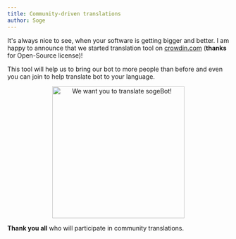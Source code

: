 ```yaml
---
title: Community-driven translations
author: Soge
---
```


It's always nice to see, when your software is getting bigger and better. I am happy to announce
that we started translation tool on [crowdin.com](https://crowdin.com/) (**thanks** for Open-Source license)!

This tool will help us to bring our bot to more people than before and even you can join to help translate bot to your language.

<div align="center">
  <img src="./3zo0m7.jpg" alt="We want you to translate sogeBot!" width="300" />
</div>

**Thank you all** who will participate in community translations.
